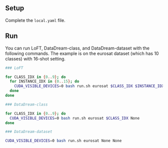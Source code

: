 ## Setup

Complete the `local.yaml` file.

## Run

You can run LoFT, DataDream-class, and DataDream-dataset with the following commands. The example is on the eurosat dataset (which has 10 classes) with 16-shot setting.

```bash
### LoFT

for CLASS_IDX in {0..9}; do
  for INSTANCE_IDX in {0..15}; do
    CUDA_VISIBLE_DEVICES=0 bash run.sh eurosat $CLASS_IDX $INSTANCE_IDX
  done
done
```

```bash
### DataDream-class

for CLASS_IDX in {0..9}; do
  CUDA_VISIBLE_DEVICES=0 bash run.sh eurosat $CLASS_IDX None
done
```

```bash
### DataDream-dataset

CUDA_VISIBLE_DEVICES=0 bash run.sh eurosat None None
```
